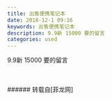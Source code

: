```yaml
---
title: 出售便携笔记本
date: 2018-12-1 09:16
keywords: 出售便携笔记本
description: 9.9新 15000 要的留言
categories: used
---
```

<td class="t_f" id="postmessage_2386302">

9.9新 15000 要的留言<br/>
<br/>
<img alt="" border="0" class="zoom" data-cf-modified-65002bf17d9eb7e2d490a84d-="" file="http://www.flw.ph/data/appbyme/upload/image/201812/01/80KnEB68Ihzf.jpg" id="aimg_PEkLi" lazyloadthumb="1" onclick="" onmouseover="" src="http://www.flw.ph/data/appbyme/upload/image/201812/01/80KnEB68Ihzf.jpg"/><br/>
<br/>
</td>
###### 转载自[菲龙网]